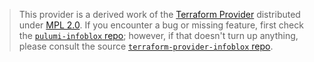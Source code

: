 > This provider is a derived work of the [Terraform Provider](https://github.com/gpduck/terraform-provider-infoblox)
> distributed under [MPL 2.0](https://www.mozilla.org/en-US/MPL/2.0/). If you encounter a bug or missing feature,
> first check the [`pulumi-infoblox` repo](https://github.com/pulumi/pulumi-infoblox/issues); however, if that doesn't turn up anything,
> please consult the source [`terraform-provider-infoblox` repo](https://github.com/gpduck/terraform-provider-infoblox/issues).
